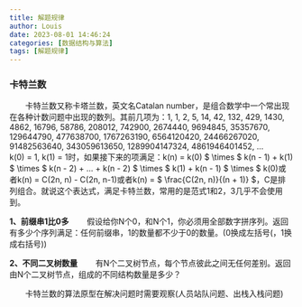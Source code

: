 ```yaml
---
title: 解题规律
author: Louis
date: 2023-08-01 14:46:24
categories: [数据结构与算法]
tags: [解题规律]
---
```


### 卡特兰数

&emsp;&emsp;卡特兰数又称卡塔兰数，英文名Catalan number，是组合数学中一个常出现在各种计数问题中出现的数列。其前几项为：1, 1, 2, 5, 14, 42, 132, 429, 1430, 4862, 16796, 58786, 208012, 742900, 2674440, 9694845, 35357670, 129644790, 477638700, 1767263190, 6564120420, 24466267020, 91482563640, 343059613650, 1289904147324, 4861946401452, ...
&emsp;&emsp;k(0) = 1, k(1) = 1时，如果接下来的项满足：k(n) = k(0) $ \times $ k(n - 1) + k(1) $ \times $ k(n - 2) + ... + k(n - 2) $ \times $ k(1) + k(n - 1) $ \times $ k(0)或者k(n) = C(2n, n) - C(2n, n-1)或者k(n) = $ \frac{C(2n, n)}{(n + 1)} $，C是排列组合。就说这个表达式，满足卡特兰数，常用的是范式1和2，3几乎不会使用到。

**1、前缀串1比0多**
&emsp;&emsp;假设给你N个0，和N个1，你必须用全部数字拼序列。返回有多少个序列满足：任何前缀串，1的数量都不少于0的数量。(0换成左括号(，1换成右括号))

**2、不同二叉树数量**
&emsp;&emsp;有N个二叉树节点，每个节点彼此之间无任何差别。返回由N个二叉树节点，组成的不同结构数量是多少？

&emsp;&emsp;卡特兰数的算法原型在解决问题时需要观察(人员站队问题、出栈入栈问题)
